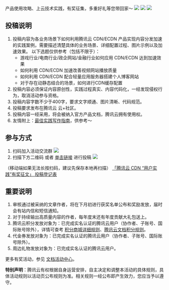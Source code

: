 产品使用攻略、上云技术实践，有奖征集，多重好礼等您带回家～
![](https://qcloudimg.tencent-cloud.cn/raw/2a054ad14d7fb5b67c90e128f1a89304.jpg)
![](https://qcloudimg.tencent-cloud.cn/raw/cdaf290482c4ced8978970f2344e1bb1.jpg)
![](https://qcloudimg.tencent-cloud.cn/raw/56ecb21800341af662a3e0075ccfdfb5.jpg)

## 投稿说明

1. 投稿内容为各业务场景下如何利用腾讯云 CDN/ECDN 产品实现内容分发加速的实践案例，需要描述清楚具体的业务场景、详细配置过程、图片示例以及加速效果。
以下选题仅供参考（包括不限于）：
	- 游戏行业/电商行业/政企网站/金融行业如何应用 CDN/ECDN 达到加速效果
	- 如何利用 CDN/ECDN 加速改善视频网站播放质量
	- 如何利用 CDN/ECDN 配合轻量应用服务器搭建个人博客网站
	- 对于存在动静态结合的场景，如何进行CDN缓存配置
2. 投稿内容必须保证内容原创性，实践过程真实、内容代码化，一经发现侵权行为，取消活动参与资格。
3. 投稿内容字数不少于400字，要求文字顺通、图片清晰、代码规范。
4. 投稿要求发布在腾讯云 云+社区。
5. 投稿内容一经采用，将会被纳入官方产品文档，腾讯云拥有使用权。
6. 友情附上：[最佳实践写作指南](https://doc.weixin.qq.com/doc/w3_AHsAXwboACcuEbVIZiXTZqGYm0Kh0?scode=AJEAIQdfAAoJPRp1wFAHsAXwboACc)，供参考～

## 参与方式
1. 扫码加入活动交流群
![](https://qcloudimg.tencent-cloud.cn/raw/fb5384daad75a54fb0e80cffb16e45aa.png)
2. 扫描下方二维码 或者 [单击链接](https://doc.weixin.qq.com/forms/AJEAIQdfAAoAHsAXwboACcnpIC7cXiTQf) 进行投稿
![](https://qcloudimg.tencent-cloud.cn/raw/006c7d25e9be90af05f6e1eb456d1766.png)

（移动端如果无法长按扫码，建议先保存本地再扫描）
[「腾讯云 CDN “用户实践”有奖征文」 投稿登记表](https://doc.weixin.qq.com/forms/AJEAIQdfAAoAHsAXwboACcnpIC7cXiTQf?scode=AJEAIQdfAAohfGq1oLAHsAXwboACc)

## 重要说明
1. 审核通过被采纳的文章作者，将在下月初进行获奖名单公布和奖励发放，届时会有站内信和短信通知。
2. 对于持续输出高质量内容的作者，每年度末还有年度贡献大礼包送上。
3. 腾讯云积分发放对象为：已完成实名认证的腾讯云用户（协作者、子账号、国际账号除外），详情可查考 [积分商城详细规则](https://cloud.tencent.com/act/integralmall?from=10680)、[腾讯云文档积分规则](https://cloud.tencent.com/document/product/855/54543?from=10680)。
4. 代金券发放对象为：已完成实名认证的腾讯云用户（协作者、子账号、国际账号除外）。
5. 周边礼物发放对象为：已完成实名认证的腾讯云用户。

更多有奖活动，参见  [文档活动中心](https://cloud.tencent.com/document/act)。

**特别声明**：腾讯云有权根据自身运营安排，自主决定和调整本活动的具体规则，具体活动规则以活动页公布规则为准。相关规则一经公布即产生效力，您应当予以遵守。
